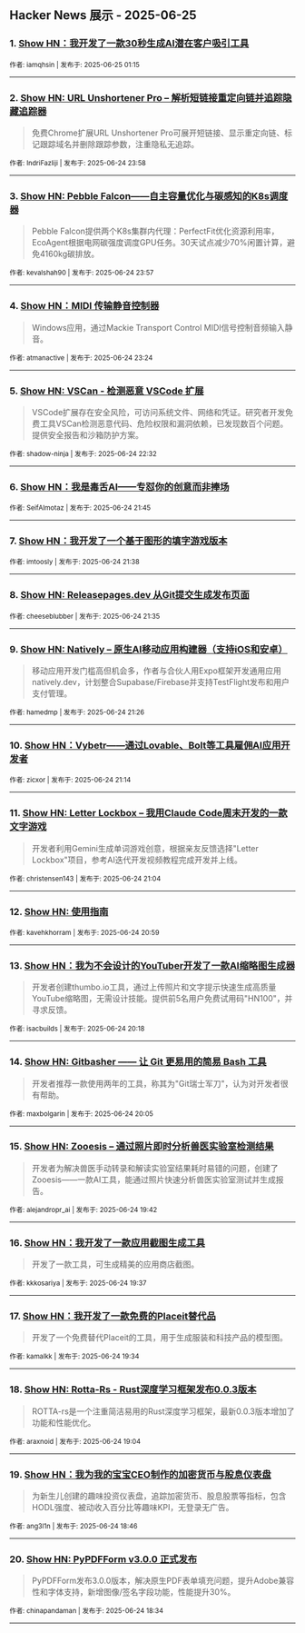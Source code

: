 ## Hacker News 展示 - 2025-06-25


### 1. [Show HN：我开发了一款30秒生成AI潜在客户吸引工具](https://news.ycombinator.com/item?id=44372793)

<sub>作者: iamqhsin | 发布于: 2025-06-25 01:15</sub>

---

### 2. [Show HN: URL Unshortener Pro – 解析短链接重定向链并追踪隐藏追踪器](https://news.ycombinator.com/item?id=44372328)
> 免费Chrome扩展URL Unshortener Pro可展开短链接、显示重定向链、标记跟踪域名并删除跟踪参数，注重隐私无追踪。

<sub>作者: IndriFazliji | 发布于: 2025-06-24 23:58</sub>

---

### 3. [Show HN: Pebble Falcon——自主容量优化与碳感知的K8s调度器](https://news.ycombinator.com/item?id=44372322)
> Pebble Falcon提供两个K8s集群内代理：PerfectFit优化资源利用率，EcoAgent根据电网碳强度调度GPU任务。30天试点减少70%闲置计算，避免4160kg碳排放。

<sub>作者: kevalshah90 | 发布于: 2025-06-24 23:57</sub>

---

### 4. [Show HN：MIDI 传输静音控制器](https://news.ycombinator.com/item?id=44372145)
> Windows应用，通过Mackie Transport Control MIDI信号控制音频输入静音。

<sub>作者: atmanactive | 发布于: 2025-06-24 23:24</sub>

---

### 5. [Show HN: VSCan - 检测恶意 VSCode 扩展](https://news.ycombinator.com/item?id=44371740)
> VSCode扩展存在安全风险，可访问系统文件、网络和凭证。研究者开发免费工具VSCan检测恶意代码、危险权限和漏洞依赖，已发现数百个问题。提供安全报告和沙箱防护方案。

<sub>作者: shadow-ninja | 发布于: 2025-06-24 22:32</sub>

---

### 6. [Show HN：我是毒舌AI——专怼你的创意而非捧场](https://news.ycombinator.com/item?id=44371409)

<sub>作者: SeifAlmotaz | 发布于: 2025-06-24 21:45</sub>

---

### 7. [Show HN：我开发了一个基于图形的填字游戏版本](https://news.ycombinator.com/item?id=44371359)

<sub>作者: imtoosly | 发布于: 2025-06-24 21:38</sub>

---

### 8. [Show HN: Releasepages.dev 从Git提交生成发布页面](https://news.ycombinator.com/item?id=44371321)

<sub>作者: cheeseblubber | 发布于: 2025-06-24 21:35</sub>

---

### 9. [Show HN: Natively – 原生AI移动应用构建器（支持iOS和安卓）](https://news.ycombinator.com/item?id=44371248)
> 移动应用开发门槛高但机会多，作者与合伙人用Expo框架开发通用应用natively.dev，计划整合Supabase/Firebase并支持TestFlight发布和用户支付管理。

<sub>作者: hamedmp | 发布于: 2025-06-24 21:26</sub>

---

### 10. [Show HN：Vybetr——通过Lovable、Bolt等工具雇佣AI应用开发者](https://news.ycombinator.com/item?id=44371132)

<sub>作者: zicxor | 发布于: 2025-06-24 21:14</sub>

---

### 11. [Show HN: Letter Lockbox – 我用Claude Code周末开发的一款文字游戏](https://news.ycombinator.com/item?id=44371042)
> 开发者利用Gemini生成单词游戏创意，根据亲友反馈选择"Letter Lockbox"项目，参考AI迭代开发视频教程完成开发并上线。

<sub>作者: christensen143 | 发布于: 2025-06-24 21:04</sub>

---

### 12. [Show HN: 使用指南](https://news.ycombinator.com/item?id=44370987)

<sub>作者: kavehkhorram | 发布于: 2025-06-24 20:59</sub>

---

### 13. [Show HN：我为不会设计的YouTuber开发了一款AI缩略图生成器](https://news.ycombinator.com/item?id=44370588)
> 开发者创建thumbo.io工具，通过上传照片和文字提示快速生成高质量YouTube缩略图，无需设计技能。提供前5名用户免费试用码"HN100"，并寻求反馈。

<sub>作者: isacbuilds | 发布于: 2025-06-24 20:18</sub>

---

### 14. [Show HN: Gitbasher —— 让 Git 更易用的简易 Bash 工具](https://news.ycombinator.com/item?id=44370467)
> 开发者推荐一款使用两年的工具，称其为"Git瑞士军刀"，认为对开发者很有帮助。

<sub>作者: maxbolgarin | 发布于: 2025-06-24 20:05</sub>

---

### 15. [Show HN: Zooesis – 通过照片即时分析兽医实验室检测结果](https://news.ycombinator.com/item?id=44370222)
> 开发者为解决兽医手动转录和解读实验室结果耗时易错的问题，创建了Zooesis——一款AI工具，能通过照片快速分析兽医实验室测试并生成报告。

<sub>作者: alejandropr_ai | 发布于: 2025-06-24 19:42</sub>

---

### 16. [Show HN：我开发了一款应用截图生成工具](https://news.ycombinator.com/item?id=44370142)
> 开发了一款工具，可生成精美的应用商店截图。

<sub>作者: kkkosariya | 发布于: 2025-06-24 19:37</sub>

---

### 17. [Show HN：我开发了一款免费的Placeit替代品](https://news.ycombinator.com/item?id=44370096)
> 开发了一个免费替代Placeit的工具，用于生成服装和科技产品的模型图。

<sub>作者: kamalkk | 发布于: 2025-06-24 19:34</sub>

---

### 18. [Show HN: Rotta-Rs - Rust深度学习框架发布0.0.3版本](https://news.ycombinator.com/item?id=44369734)
> ROTTA-rs是一个注重简洁易用的Rust深度学习框架，最新0.0.3版本增加了功能和性能优化。

<sub>作者: araxnoid | 发布于: 2025-06-24 19:04</sub>

---

### 19. [Show HN：我为我的宝宝CEO制作的加密货币与股息仪表盘](https://news.ycombinator.com/item?id=44369455)
> 为新生儿创建的趣味投资仪表盘，追踪加密货币、股息股票等指标，包含HODL强度、被动收入百分比等趣味KPI，无登录无广告。

<sub>作者: ang3l1n | 发布于: 2025-06-24 18:46</sub>

---

### 20. [Show HN: PyPDFForm v3.0.0 正式发布](https://news.ycombinator.com/item?id=44369271)
> PyPDFForm发布3.0.0版本，解决原生PDF表单填充问题，提升Adobe兼容性和字体支持，新增图像/签名字段功能，性能提升30%。

<sub>作者: chinapandaman | 发布于: 2025-06-24 18:34</sub>

---
